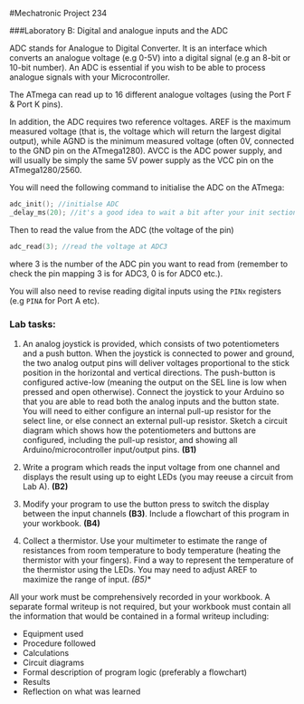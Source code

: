 #Mechatronic Project 234

###Laboratory B:  Digital and analogue inputs and the ADC

ADC stands for Analogue to Digital Converter.  It is an interface which converts an analogue voltage (e.g 0-5V) into a digital signal (e.g an 8-bit or 10-bit number).  An ADC is essential if you wish to be able to process analogue signals with your Microcontroller.

The ATmega can read up to 16 different analogue voltages (using the Port F & Port K pins).

In addition, the ADC requires two reference voltages.  AREF is the maximum measured voltage (that is, the voltage which will return the largest digital output), while AGND is the minimum measured voltage (often 0V, connected to the GND pin on the ATmega1280).  AVCC is the ADC power supply, and will usually be simply the same 5V power supply as the VCC pin on the ATmega1280/2560.

You will need the following command to initialise the ADC on the ATmega:

```c
adc_init(); //initialse ADC
_delay_ms(20); //it's a good idea to wait a bit after your init section
```

Then to read the value from the ADC (the voltage of the pin)
```c
adc_read(3); //read the voltage at ADC3
```
where 3 is the number of the ADC pin you want to read from (remember to check the pin mapping 3 is for ADC3, 0 is for ADC0 etc.).

You will also need to revise reading digital inputs using the ```PINx``` registers (e.g ```PINA``` for Port A etc). 

### Lab tasks:

1. An analog joystick is provided, which consists of two potentiometers and a push button. When the joystick is connected to power and ground, the two analog output pins will deliver voltages proportional to the stick position in the horizontal and vertical directions. The push-button is configured active-low (meaning the output  on the SEL line is low when pressed and open otherwise). Connect the joystick to your Arduino so that you are able to read both the analog inputs and the button state. You will need to either configure an internal pull-up resistor for the select line, or else connect an external pull-up resistor. Sketch a circuit diagram which shows how the potentiometers and buttons are configured, including the pull-up resistor, and showing all Arduino/microcontroller input/output pins. **(B1)**

2. Write a program which reads the input voltage from one channel and displays the result using up to eight LEDs (you may reeuse a circuit from Lab A).  **(B2)**

3. Modify your program to use the button press to switch the display between the input channels **(B3)**.  Include a flowchart of this program in your workbook.  **(B4)**

4. Collect a thermistor.  Use your multimeter to estimate the range of resistances from room temperature to body temperature (heating the thermistor with your  fingers).  Find a way to represent the temperature of the thermistor using the LEDs.  You may need to adjust AREF to maximize the range of input.  **(B5*)**

All your work must be comprehensively recorded in your workbook.  A separate formal writeup is not required, but your workbook must contain all the information that would be contained in a formal writeup including:

- Equipment used
- Procedure followed
- Calculations
- Circuit diagrams
- Formal description of program logic (preferably a flowchart)
- Results
- Reflection on what was learned
